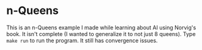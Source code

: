 # n-Queens

This is an n-Queens example I made while learning about AI using Norvig's book. It isn't complete (I wanted to generalize it to not just 8 queens).
Type `make run` to run the program. It still has convergence issues.
